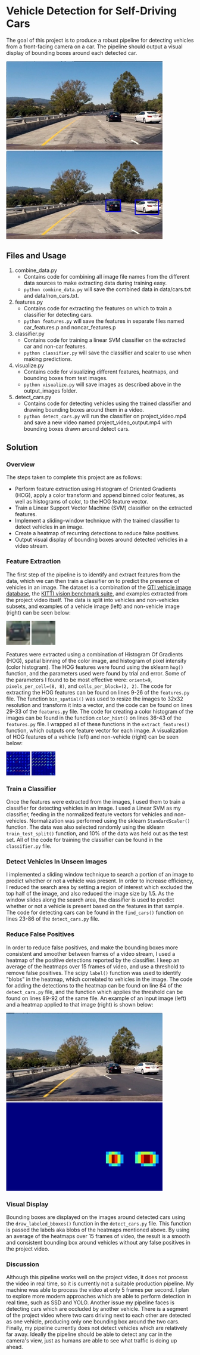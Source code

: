 # Vehicle Detection for Self-Driving Cars

The goal of this project is to produce a robust pipeline for detecting vehicles from a front-facing camera on a car. The pipeline should output a visual display of bounding boxes around each detected car.

![Original Image](test_images/test_example1.jpeg)   ![Output Image](output_images/output_example1.jpeg)


## Files and Usage

1. combine_data.py
    * Contains code for combining all image file names from the different data sources to make extracting data during training easy.
    * `python combine_data.py` will save the combined data in data/cars.txt and data/non_cars.txt.
2. features.py
    * Contains code for extracting the features on which to train a classifier for detecting cars.
    * `python features.py` will save the features in separate files named car_features.p and noncar_features.p
3. classifier.py
    * Contains code for training a linear SVM classifier on the extracted car and non-car features.
    * `python classifier.py` will save the classifier and scaler to use when making predictions.
4. visualize.py
    * Contains code for visualizing different features, heatmaps, and bounding boxes from test images.
    * `python visualize.py` will save images as described above in the output_images folder.
5. detect_cars.py
    * Contains code for detecting vehicles using the trained classifier and drawing bounding boxes around them in a video.
    * `python detect_cars.py` will run the classifier on project_video.mp4 and save a new video named project_video_output.mp4 with bounding boxes drawn around detect cars.

## Solution

### Overview

The steps taken to complete this project are as follows:

* Perform feature extraction using Histogram of Oriented Gradients (HOG), apply a color transform and append binned color features, as well as histograms of color, to the HOG feature vector.
* Train a Linear Support Vector Machine (SVM) classifier on the extracted features.
* Implement a sliding-window technique with the trained classifier to detect vehicles in an image.
* Create a heatmap of recurring detections to reduce false positives.
* Output visual display of bounding boxes around detected vehicles in a video stream.


### Feature Extraction

The first step of the pipeline is to identify and extract features from the data, which we can then train a classifier on to predict the presence of vehicles in an image. The dataset is a combination of the [GTI vehicle image database](http://www.gti.ssr.upm.es/data/Vehicle_database.html), the [KITTI vision benchmark suite](http://www.cvlibs.net/datasets/kitti/), and examples extracted from the project video itself. The data is split into vehicles and non-vehicles subsets, and examples of a vehicle image (left) and non-vehicle image (right) can be seen below:

![Vehicle Image](data/vehicles/GTI_Far/image0000.png)   ![Non-Vehicle Image](data/non-vehicles/GTI/image31.png)

Features were extracted using a combination of Histogram Of Gradients (HOG), spatial binning of the color image, and histogram of pixel intensity (color histogram). The HOG features were found using the sklearn `hog()` function, and the parameters used were found by trial and error. Some of the parameters I found to be most effective were: `orient=9`, `pixels_per_cell=(8, 8)`, and  `cells_per_block=(2, 2)`. The code for extracting the HOG features can be found on lines 9-26 of the `features.py` file. The function `bin_spatial()` was used to resize the images to 32x32 resolution and transform it into a vector, and the code can be found on lines 29-33 of the `features.py` file. The code for creating a color histogram of the images can be found in the function `color_hist()` on lines 36-43 of the `features.py` file. I wrapped all of these functions in the `extract_features()` function, which outputs one feature vector for each image. A visualization of HOG features of a vehicle (left) and non-vehicle (right) can be seen below:

![Vehicle Hog](output_images/hog7.jpg)      ![Non-Vehicle Hog](output_images/hog8.jpg)


### Train a Classifier

Once the features were extracted from the images, I used them to train a classifier for detecting vehicles in an image. I used a Linear SVM as my classifier, feeding in the normalized feature vectors for vehicles and non-vehicles. Normalization was performed using the sklearn `StandardScaler()` function. The data was also selected randomly using the sklearn `train_test_split()` function, and 10% of the data was held out as the test set. All of the code for training the classifier can be found in the `classifier.py` file.


### Detect Vehicles In Unseen Images

I implemented a sliding window technique to search a portion of an image to predict whether or not a vehicle was present. In order to increase efficiency, I reduced the search area by setting a region of interest which excluded the top half of the image, and also reduced the image size by 1.5. As the window slides along the search area, the classifier is used to predict whether or not a vehicle is present based on the features in that sample. The code for detecting cars can be found in the `find_cars()` function on lines 23-86 of the `detect_cars.py` file.


### Reduce False Positives

In order to reduce false positives, and make the bounding boxes more consistent and smoother between frames of a video stream, I used a heatmap of the positive detections reported by the classifier. I keep an average of the heatmaps over 15 frames of video, and use a threshold to remove false positives. The scipy `label()` function was used to identify "blobs" in the heatmap, which correlated to vehicles in the image. The code for adding the detections to the heatmap can be found on line 84 of the `detect_cars.py` file, and the function which applies the threshold can be found on lines 89-92 of the same file. An example of an input image (left) and a heatmap applied to that image (right) is shown below:

![Original Image](test_images/test_example4.jpeg)   ![Output Image](output_images/heatmap_example4.jpeg)


### Visual Display

Bounding boxes are displayed on the images around detected cars using the `draw_labeled_bboxes()` function in the `detect_cars.py` file. This function is passed the labels aka blobs of the heatmaps mentioned above. By using an average of the heatmaps over 15 frames of video, the result is a smooth and consistent bounding box around vehicles without any false positives in the project video.


### Discussion

Although this pipeline works well on the project video, it does not process the video in real time, so it is currently not a suitable production pipeline. My machine was able to process the video at only 5 frames per second. I plan to explore more modern approaches which are able to perform detection in real time, such as SSD and YOLO. Another issue my pipeline faces is detecting cars which are occluded by another vehicle. There is a segment of the project video where two cars driving next to each other are detected as one vehicle, producing only one bounding box around the two cars. Finally, my pipeline currently does not detect vehicles which are relatively far away. Ideally the pipeline should be able to detect any car in the camera's view, just as humans are able to see what traffic is doing up ahead.


